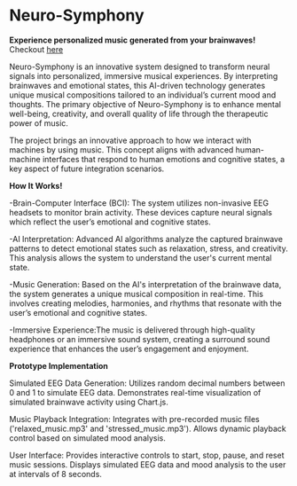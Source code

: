 # Neuro-Symphony
**Experience personalized music generated from your brainwaves!**
Checkout [here](https://med28.pythonanywhere.com/)


Neuro-Symphony is an innovative system designed to transform neural signals into personalized, immersive musical experiences. By interpreting brainwaves and emotional states, this AI-driven technology generates unique musical compositions tailored to an individual’s current mood and thoughts. The primary objective of Neuro-Symphony is to enhance mental well-being, creativity, and overall quality of life through the therapeutic power of music.

The project brings an innovative approach to how we interact with machines by using music. This concept aligns with advanced human-machine interfaces that respond to human emotions and cognitive states, a key aspect of future integration scenarios.

**How It Works!**

-Brain-Computer Interface (BCI): The system utilizes non-invasive EEG headsets to monitor brain activity. These devices capture neural signals which reflect the user’s emotional and cognitive states.

-AI Interpretation: Advanced AI algorithms analyze the captured brainwave patterns to detect emotional states such as relaxation, stress, and creativity. This analysis allows the system to understand the user's current mental state.

-Music Generation: Based on the AI's interpretation of the brainwave data, the system generates a unique musical composition in real-time. This involves creating melodies, harmonies, and rhythms that resonate with the user’s emotional and cognitive states.

-Immersive Experience:The music is delivered through high-quality headphones or an immersive sound system, creating a surround sound experience that enhances the user’s engagement and enjoyment.

**Prototype Implementation**

Simulated EEG Data Generation: Utilizes random decimal numbers between 0 and 1 to simulate EEG data. Demonstrates real-time visualization of simulated brainwave activity using Chart.js.

Music Playback Integration: Integrates with pre-recorded music files ('relaxed_music.mp3' and 'stressed_music.mp3'). Allows dynamic playback control based on simulated mood analysis.

User Interface: Provides interactive controls to start, stop, pause, and reset music sessions. Displays simulated EEG data and mood analysis to the user at intervals of 8 seconds.

